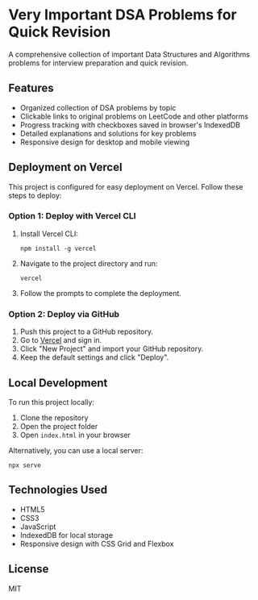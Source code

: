 # Very Important DSA Problems for Quick Revision

A comprehensive collection of important Data Structures and Algorithms problems for interview preparation and quick revision.

## Features

- Organized collection of DSA problems by topic
- Clickable links to original problems on LeetCode and other platforms
- Progress tracking with checkboxes saved in browser's IndexedDB
- Detailed explanations and solutions for key problems
- Responsive design for desktop and mobile viewing

## Deployment on Vercel

This project is configured for easy deployment on Vercel. Follow these steps to deploy:

### Option 1: Deploy with Vercel CLI

1. Install Vercel CLI:
   ```
   npm install -g vercel
   ```

2. Navigate to the project directory and run:
   ```
   vercel
   ```

3. Follow the prompts to complete the deployment.

### Option 2: Deploy via GitHub

1. Push this project to a GitHub repository.
2. Go to [Vercel](https://vercel.com) and sign in.
3. Click "New Project" and import your GitHub repository.
4. Keep the default settings and click "Deploy".

## Local Development

To run this project locally:

1. Clone the repository
2. Open the project folder
3. Open `index.html` in your browser

Alternatively, you can use a local server:

```
npx serve
```

## Technologies Used

- HTML5
- CSS3
- JavaScript
- IndexedDB for local storage
- Responsive design with CSS Grid and Flexbox

## License

MIT
